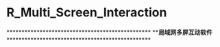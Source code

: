 # R_Multi_Screen_Interaction
************************************************ **************局域网多屏互动软件************ ************************************************
